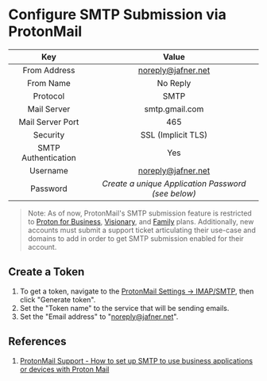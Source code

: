 # Configure SMTP Submission via ProtonMail
| Key | Value |
|:---:|:-----:|
| From Address | noreply@jafner.net |
| From Name | No Reply | 
| Protocol | SMTP |
| Mail Server | smtp.gmail.com | 
| Mail Server Port | 465 |
| Security | SSL (Implicit TLS) |
| SMTP Authentication | Yes |
| Username | noreply@jafner.net |
| Password | *Create a unique Application Password (see below)*  |

> Note: As of now, ProtonMail's SMTP submission feature is restricted to [Proton for Business](https://proton.me/business/plans), [Visionary](https://proton.me/support/proton-plans#proton-visionary), and [Family](https://proton.me/support/proton-plans#proton-family) plans. Additionally, new accounts must submit a support ticket articulating their use-case and domains to add in order to get SMTP submission enabled for their account.

## Create a Token
1. To get a token, navigate to the [ProtonMail Settings -> IMAP/SMTP](https://account.proton.me/u/0/mail/imap-smtp), then click "Generate token".
2. Set the "Token name" to the service that will be sending emails.
3. Set the "Email address" to "noreply@jafner.net".

## References
1. [ProtonMail Support - How to set up SMTP to use business applications or devices with Proton Mail](https://proton.me/support/smtp-submission)